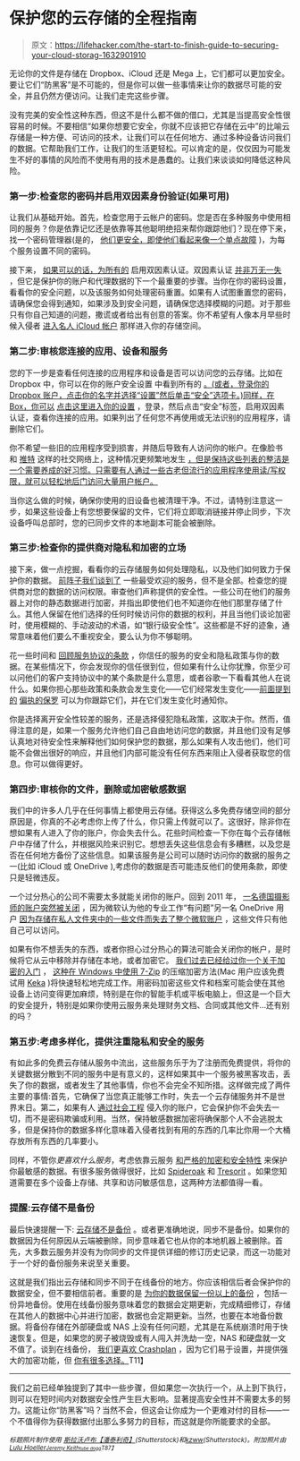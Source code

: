 # 保护您的云存储的全程指南

> 原文：<https://lifehacker.com/the-start-to-finish-guide-to-securing-your-cloud-storag-1632901910>

无论你的文件是存储在 Dropbox、iCloud 还是 Mega 上，它们都可以更加安全。要让它们“防黑客”是不可能的，但是你可以做一些事情来让你的数据尽可能的安全，并且仍然方便访问。让我们走完这些步骤。



没有完美的安全性这种东西，但这不是什么都不做的借口，尤其是当提高安全性很容易的时候。不要相信“如果你想要它安全，你就不应该把它存储在云中”的比喻云存储是一种方便、可访问的技术，让我们可以在任何地方、通过多种设备访问我们的数据。它帮助我们工作，让我们的生活更轻松。可以肯定的是，仅仅因为可能发生不好的事情的风险而不使用有用的技术是愚蠢的。让我们来谈谈如何降低这种风险。

### 第一步:检查您的密码并启用双因素身份验证(如果可用)

让我们从基础开始。首先，检查您用于云帐户的密码。您是否在多种服务中使用相同的服务？你是依靠记忆还是依靠等其他聪明绝招来帮你跟踪他们？现在停下来，找一个密码管理器(是的， [他们更安全，即使他们看起来像一个单点故障](http://lifehacker.com/is-lastpass-secure-what-happens-if-it-gets-hacked-1555511389) )，为每个服务设置不同的密码。

接下来， [如果可以的话，为所有的](https://lifehacker.com/heres-everywhere-you-should-enable-two-factor-authentic-5938565) 启用双因素认证。双因素认证 [并非万无一失](http://lifehacker.com/iclouds-two-factor-authentication-doesnt-secure-your-ph-1630021133) ，但它是保护你的账户和代理数据的下一个最重要的步骤。当你在你的密码设置，看看你的安全问题，以及该服务如何处理密码重置。如果有人试图重置您的密码，请确保您会得到通知，如果涉及到安全问题，请确保您选择模糊的问题。对于那些只有你自己知道的问题，撒谎或者给出有创意的答案。你不希望有人像本月早些时候入侵者 [进入名人 iCloud 帐户](http://lifehacker.com/why-social-engineering-should-be-your-biggest-security-1630321227) 那样进入你的存储空间。

### 第二步:审核您连接的应用、设备和服务

您的下一步是查看任何连接的应用程序和设备是否可以访问您的云存储。比如在 Dropbox 中，你可以在你的账户安全设置 中看到所有的 [。(或者，登录你的 Dropbox 账户，点击你的名字并选择“设置”然后单击“安全”选项卡。)同样，在 Box，你可以](https://www.dropbox.com/account#security) [点击这里进入你的设置](https://app.box.com/settings) ，登录，然后点击“安全”标签，启用双因素认证，查看你连接的应用。如果列出了任何您不再使用或无法识别的应用程序，请删除它们。

你不希望一些旧的应用程序受到损害，并随后导致有人访问你的帐户。在像脸书 和 [推特](http://lifehacker.com/clean-out-your-twitter-app-permissions-as-part-of-your-5905299) 这样的社交网络上，这种情况更频繁地发生 [，但是保持这些列表的整洁是一个需要养成的好习惯。只需要有人通过一些古老但流行的应用程序使用读/写权限，就可以轻松地后门访问大量用户帐户。](https://lifehacker.com/clean-out-your-facebook-app-permissions-as-part-of-your-5904590)

当你这么做的时候，确保你使用的旧设备也被清理干净。不过，请特别注意这一步，如果这些设备上有您想要保留的文件，它们将立即取消链接并停止同步，下次设备呼叫总部时，您的已同步文件的本地副本可能会被删除。

### 第三步:检查你的提供商对隐私和加密的立场

接下来，做一点挖掘，看看你的云存储服务如何处理隐私，以及他们如何致力于保护你的数据。 [前阵子我们谈到了](https://lifehacker.com/the-best-cloud-storage-services-that-protect-your-priva-729639300) 一些最受欢迎的服务，但不是全部。检查您的提供商对您的数据的访问权限。审查他们声称提供的安全性。一些公司在他们的服务器上对你的静态数据进行加密，并指出即使他们也不知道你在他们那里存储了什么。其他人保留在他们选择的任何时候访问你的数据的权利，并且当他们谈论加密时，使用模糊的、手动波动的术语，如“银行级安全性”。这些都是不好的迹象，通常意味着他们要么不重视安全，要么认为你不够聪明。

花一些时间和 [回顾服务协议的条款](https://lifehacker.com/how-to-quickly-read-a-terms-of-service-5892422) ，你信任的服务的安全和隐私政策与你的数据。在某些情况下，你会发现你的信任很到位，但如果有什么让你犹豫，你至少可以问他们的客户支持协议中的某个条款是什么意思，或者谷歌一下看看其他人在说什么。如果你担心那些政策和条款会发生变化——它们经常发生变化——[前面提到的](http://lifehacker.com/paranoid-paul-monitors-terms-of-service-and-alerts-you-1622260616) [偏执的保罗](http://www.paranoidpaul.com/) 可以为你跟踪它们，并在它们发生变化时通知你。

你是选择离开安全性较差的服务，还是选择侵犯隐私政策，这取决于你。然而，值得注意的是，如果一个服务允许他们自己自由地访问您的数据，并且他们没有足够认真地对待安全性来解释他们如何保护您的数据，那么如果有人攻击他们，他们可能不会做出很好的响应，并且他们内部可能没有任何东西来阻止入侵者获取您的信息。你可以做得更好。

### 第四步:审核你的文件，删除或加密敏感数据

我们中的许多人几乎在任何事情上都使用云存储。获得这么多免费存储空间的部分原因是，你真的不必考虑你上传了什么，你只需上传就可以了。这很好，除非你在想如果有人进入了你的账户，你会失去什么。花些时间检查一下你在每个云存储帐户中存储了什么，并根据风险来识别它。想想丢失这些信息会有多糟糕，以及您是否在任何地方备份了这些信息。如果该服务是公司可以随时访问你的数据的服务之一(比如 iCloud 或 OneDrive ),考虑你的数据是否可能违反他们的使用条款，即使只是轻微违反。

一个过分热心的公司不需要太多就能关闭你的账户。回到 2011 年， [一名德国摄影师的账户突然被关闭](http://wmpoweruser.com/microsoft-monitoring-censoring-skydrive-uploads/) ，因为微软认为他的专业工作“有问题”另一名 OneDrive 用户 [因为存储在私人文件夹中的一些文件而失去了整个微软账户](http://www.forbes.com/sites/kellyclay/2012/07/19/is-microsoft-spying-on-skydrive-users/) ，这些文件只有他自己可以访问。

如果有你不想丢失的东西，或者你担心过分热心的算法可能会关闭你的帐户，是时候将它从云中移除并存储在本地，或者加密它。 [我们过去已经给过你一个关于加密的入门](https://lifehacker.com/a-beginners-guide-to-encryption-what-it-is-and-how-to-1508196946) ， [这种在 Windows 中使用 7-Zip](http://lifehacker.com/from-saucy-pics-to-passwords-how-to-share-sensitive-in-5910408) 的压缩加密方法(Mac 用户应该免费试用 [Keka](http://www.kekaosx.com/en/) )将快速轻松地完成工作。用密码加密这些文件和档案可能会使在其他设备上访问变得更加麻烦，特别是在你的智能手机或平板电脑上，但这是一个巨大的安全提升，特别是如果你使用云服务来处理财务文档、合同或其他文件...还有别的吗？

### 第五步:考虑多样化，提供注重隐私和安全的服务

有如此多的免费云存储从服务中流出，这些服务乐于为了注册而免费提供，将你的关键数据分散到不同的服务中是有意义的，这样如果其中一个服务被黑客攻击，丢失了你的数据，或者发生了其他事情，你也不会完全不知所措。这样做完成了两件主要的事情:首先，它确保了当您真正能够工作时，失去一个云存储服务并不是世界末日。第二，如果有人 [通过社会工程](http://lifehacker.com/why-social-engineering-should-be-your-biggest-security-1630321227) 侵入你的账户，它会保护你不会失去一切，而不是密码欺骗或利用。当然，保持敏感数据加密将确保那个人不会逃脱太多，但是保持你的数据多样化意味着入侵者找到有用的东西的几率比你用一个大桶存放所有东西的几率要小。

同样，不管你*更喜欢什么服务*，考虑依靠云服务 [和严格的加密和安全特性](https://lifehacker.com/the-best-cloud-storage-services-that-protect-your-priva-729639300) 来保护你最敏感的数据。有很多服务做得很好，比如 [Spideroak](http://spideroak.com/) 和 [Tresorit](http://tresorit.com/) 。如果您知道需要在多个设备上存储、共享和访问敏感信息，这两种方法都值得一看。

### 提醒:云存储不是备份

最后快速提醒一下: [云存储不是备份](https://lifehacker.com/psa-dropbox-shouldnt-be-your-sole-backup-for-your-file-1612803794) 。或者更准确地说，同步不是备份。如果你的数据因为任何原因从云端被删除，同步意味着它也从你的本地机器上被删除。首先，大多数云服务并没有为你同步的文件提供详细的修订历史记录，而这一功能对于一个好的备份服务来说至关重要。

这就是我们指出云存储和同步不同于在线备份的地方。你应该相信后者会保护你的数据安全，但不要相信前者。重要的是 [为你的数据保留一份以上的备份](https://lifehacker.com/why-you-should-always-have-more-than-one-backup-5961216) ，包括一份异地备份。使用在线备份服务意味着您的数据会定期更新，完成精细修订，存储在其他人的数据中心并进行加密，数据也会定期更新。当然，也要在本地备份数据。将备份存储在外部硬盘或 NAS 上没有任何问题，尤其是在系统崩溃时用于快速恢复。但是，如果您的房子被烧毁或有人闯入并洗劫一空，NAS 和硬盘就一文不值了。谈到在线备份， [我们更喜欢 Crashplan](http://lifehacker.com/set-up-an-automated-bulletproof-file-back-up-solution-5787572) ，因为它们易于设置，并提供强大的加密功能，但 [你有很多选择。](http://lifehacker.com/five-best-online-backup-services-1006345049)T11】

* * *

我们之前已经单独提到了其中一些步骤，但如果您一次执行一个，从上到下执行，则可以在短时间内对数据安全性产生巨大影响。显著提高安全性并不需要太多的努力。这能让你“防黑客”吗？当然不会，但这会让你成为一个更难对付的目标——一个不值得你为获得数据付出那么多努力的目标，而这就是你所能要求的全部。

<small>*标题照片制作使用*</small> [<small>*斯拉沃卢布【潘泰利奇】*</small>](http://www.shutterstock.com/pic.mhtml?id=87359672&src=id)<small>*(Shutterstock)和*</small>[<small>*kzww*</small>](http://www.shutterstock.com/pic.mhtml?id=133675094&src=id)<small>*(Shutterstock)。附加照片由*</small>[<small>*Lulu Hoeller*</small>](https://www.flickr.com/photos/toaireisdivine/9415848746)<small>*[<small>*Jeremy Keith*</small>](https://www.flickr.com/photos/adactio/6153522068)<small>*[<small>*tube dogg*</small>](https://www.flickr.com/photos/tubedogg/5580202693)<small></small>*T87】</small>*</small>

<small></small>